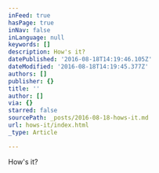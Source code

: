 ```yaml
---
inFeed: true
hasPage: true
inNav: false
inLanguage: null
keywords: []
description: How's it?
datePublished: '2016-08-18T14:19:46.105Z'
dateModified: '2016-08-18T14:19:45.377Z'
authors: []
publisher: {}
title: ''
author: []
via: {}
starred: false
sourcePath: _posts/2016-08-18-hows-it.md
url: hows-it/index.html
_type: Article

---
```

How's it?